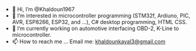 - 👋 Hi, I’m @Khaldoun1967
- 👀 I’m interested in microcontroller programming (STM32f, Ardiuno, PIC, AVR, ESP8266, ESP32, and ...), C# desktop programming, HTML CSS.
- 🌱 I’m currently working on automotive interfacing OBD-2, K-Line to microcontroller.
- 📫 How to reach me ... Email me: khaldounkayal3@gmail.com


<!---
Khaldoun1967/Khaldoun1967 is a ✨ special ✨ repository because its `README.md` (this file) appears on your GitHub profile.
You can click the Preview link to take a look at your changes.
--->

